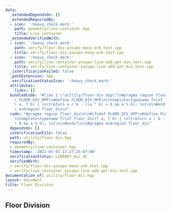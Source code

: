 ```yaml
---
data:
  _extendedDependsOn: []
  _extendedRequiredBy:
  - icon: ':heavy_check_mark:'
    path: geometry/line-container.hpp
    title: Line Container
  _extendedVerifiedWith:
  - icon: ':heavy_check_mark:'
    path: verify/floor-div.yosupo-many-a+b.test.cpp
    title: verify/floor-div.yosupo-many-a+b.test.cpp
  - icon: ':heavy_check_mark:'
    path: verify/line-container.yosupo-line-add-get-min.test.cpp
    title: verify/line-container.yosupo-line-add-get-min.test.cpp
  _isVerificationFailed: false
  _pathExtension: hpp
  _verificationStatusIcon: ':heavy_check_mark:'
  attributes:
    links: []
  bundledCode: "#line 1 \"utility/floor-div.hpp\"\n#pragma region floor_div\n\n#ifndef\
    \ FLOOR_DIV_HPP\n#define FLOOR_DIV_HPP\n\ntemplate<typename T>\nT floor_div(T\
    \ a, T b) { \n\treturn a / b - ((a ^ b) < 0 && a % b); \n}\n\n#endif\n\n#pragma\
    \ endregion floor_div\n"
  code: "#pragma region floor_div\n\n#ifndef FLOOR_DIV_HPP\n#define FLOOR_DIV_HPP\n\
    \ntemplate<typename T>\nT floor_div(T a, T b) { \n\treturn a / b - ((a ^ b) <\
    \ 0 && a % b); \n}\n\n#endif\n\n#pragma endregion floor_div"
  dependsOn: []
  isVerificationFile: false
  path: utility/floor-div.hpp
  requiredBy:
  - geometry/line-container.hpp
  timestamp: '2022-05-03 13:27:25-07:00'
  verificationStatus: LIBRARY_ALL_AC
  verifiedWith:
  - verify/floor-div.yosupo-many-a+b.test.cpp
  - verify/line-container.yosupo-line-add-get-min.test.cpp
documentation_of: utility/floor-div.hpp
layout: document
title: Floor Division
---
```


## Floor Division